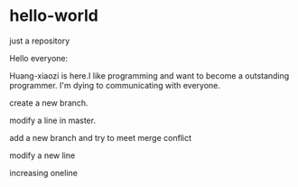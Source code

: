 # hello-world
just a repository

Hello everyone:

Huang-xiaozi is here.I like programming and want to become a outstanding programmer.
I'm dying to communicating with everyone. 

create a  new branch.

modify a line in master.

add a new branch and try to meet merge conflict

modify  a  new line 


increasing oneline 
